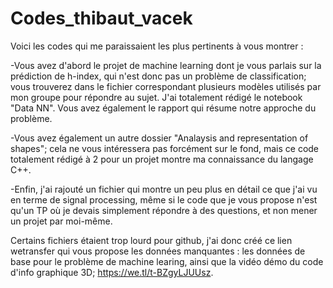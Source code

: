 
# Codes_thibaut_vacek

  Voici les codes qui me paraissaient les plus pertinents à vous montrer :
  
  -Vous avez d'abord le projet de machine learning dont je vous parlais sur la prédiction de h-index, qui n'est donc pas un problème de classification; vous trouverez dans le fichier correspondant plusieurs modèles utilisés par mon groupe pour répondre au sujet. J'ai totalement rédigé le notebook "Data NN". Vous avez également le rapport qui résume notre approche du problème.
  
  -Vous avez également un autre dossier "Analaysis and representation of shapes"; cela ne vous intéressera pas forcément sur le fond, mais ce code totalement rédigé à 2 pour un projet montre ma connaissance du langage C++. 
  
  -Enfin, j'ai rajouté un fichier qui montre un peu plus en détail ce que j'ai vu en terme de signal processing, même si le code que je vous propose n'est qu'un TP où je devais simplement répondre à des questions, et non mener un projet par moi-même.
  
  Certains fichiers étaient trop lourd pour github, j'ai donc créé ce lien wetransfer qui vous propose les données manquantes : les données de base pour le problème de machine learing, ainsi que la vidéo démo du code d'info graphique 3D; https://we.tl/t-BZgyLJUUsz.
  
  
